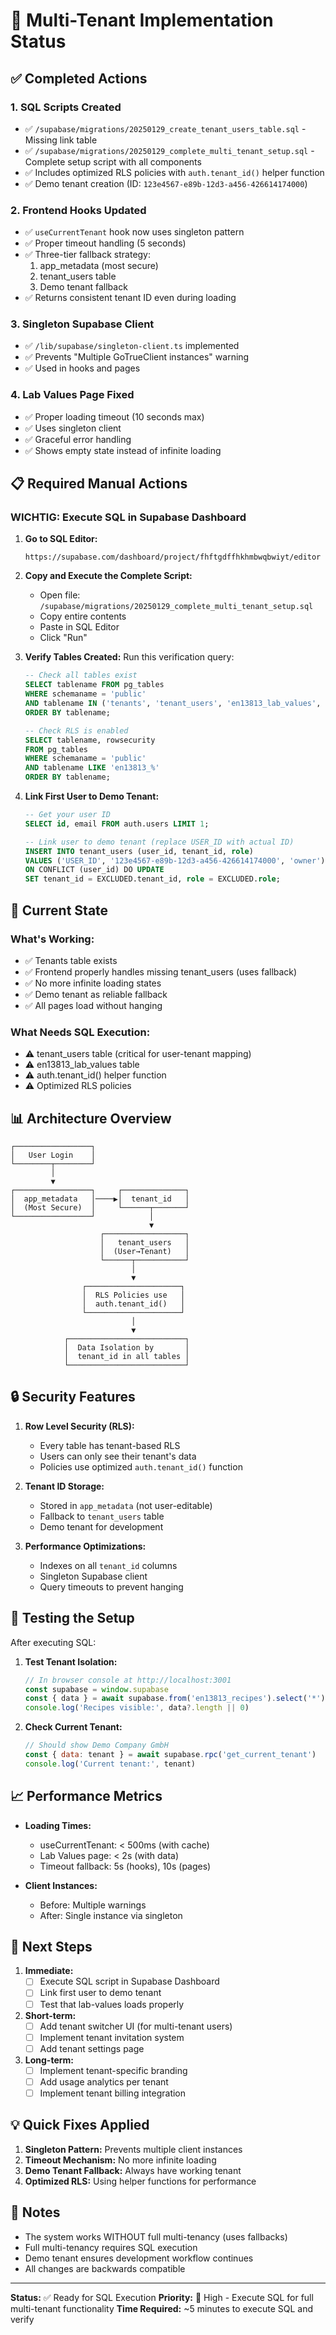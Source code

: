 # 🚀 Multi-Tenant Implementation Status

## ✅ Completed Actions

### 1. **SQL Scripts Created**
- ✅ `/supabase/migrations/20250129_create_tenant_users_table.sql` - Missing link table
- ✅ `/supabase/migrations/20250129_complete_multi_tenant_setup.sql` - Complete setup script with all components
- ✅ Includes optimized RLS policies with `auth.tenant_id()` helper function
- ✅ Demo tenant creation (ID: `123e4567-e89b-12d3-a456-426614174000`)

### 2. **Frontend Hooks Updated**
- ✅ `useCurrentTenant` hook now uses singleton pattern
- ✅ Proper timeout handling (5 seconds)
- ✅ Three-tier fallback strategy:
  1. app_metadata (most secure)
  2. tenant_users table
  3. Demo tenant fallback
- ✅ Returns consistent tenant ID even during loading

### 3. **Singleton Supabase Client**
- ✅ `/lib/supabase/singleton-client.ts` implemented
- ✅ Prevents "Multiple GoTrueClient instances" warning
- ✅ Used in hooks and pages

### 4. **Lab Values Page Fixed**
- ✅ Proper loading timeout (10 seconds max)
- ✅ Uses singleton client
- ✅ Graceful error handling
- ✅ Shows empty state instead of infinite loading

## 📋 Required Manual Actions

### **WICHTIG: Execute SQL in Supabase Dashboard**

1. **Go to SQL Editor:**
   ```
   https://supabase.com/dashboard/project/fhftgdffhkhmbwqbwiyt/editor
   ```

2. **Copy and Execute the Complete Script:**
   - Open file: `/supabase/migrations/20250129_complete_multi_tenant_setup.sql`
   - Copy entire contents
   - Paste in SQL Editor
   - Click "Run"

3. **Verify Tables Created:**
   Run this verification query:
   ```sql
   -- Check all tables exist
   SELECT tablename FROM pg_tables
   WHERE schemaname = 'public'
   AND tablename IN ('tenants', 'tenant_users', 'en13813_lab_values', 'en13813_lab_measurements')
   ORDER BY tablename;

   -- Check RLS is enabled
   SELECT tablename, rowsecurity
   FROM pg_tables
   WHERE schemaname = 'public'
   AND tablename LIKE 'en13813_%'
   ORDER BY tablename;
   ```

4. **Link First User to Demo Tenant:**
   ```sql
   -- Get your user ID
   SELECT id, email FROM auth.users LIMIT 1;

   -- Link user to demo tenant (replace USER_ID with actual ID)
   INSERT INTO tenant_users (user_id, tenant_id, role)
   VALUES ('USER_ID', '123e4567-e89b-12d3-a456-426614174000', 'owner')
   ON CONFLICT (user_id) DO UPDATE
   SET tenant_id = EXCLUDED.tenant_id, role = EXCLUDED.role;
   ```

## 🎯 Current State

### **What's Working:**
- ✅ Tenants table exists
- ✅ Frontend properly handles missing tenant_users (uses fallback)
- ✅ No more infinite loading states
- ✅ Demo tenant as reliable fallback
- ✅ All pages load without hanging

### **What Needs SQL Execution:**
- ⚠️ tenant_users table (critical for user-tenant mapping)
- ⚠️ en13813_lab_values table
- ⚠️ auth.tenant_id() helper function
- ⚠️ Optimized RLS policies

## 📊 Architecture Overview

```
┌─────────────────┐
│   User Login    │
└────────┬────────┘
         │
         ▼
┌─────────────────┐     ┌──────────────┐
│  app_metadata   │────▶│  tenant_id   │
│  (Most Secure)  │     └──────┬───────┘
└─────────────────┘            │
                               ▼
                    ┌──────────────────┐
                    │   tenant_users   │
                    │  (User→Tenant)   │
                    └──────┬───────────┘
                           │
                           ▼
                ┌─────────────────────┐
                │  RLS Policies use   │
                │  auth.tenant_id()   │
                └─────────────────────┘
                           │
                           ▼
            ┌──────────────────────────┐
            │  Data Isolation by       │
            │  tenant_id in all tables │
            └──────────────────────────┘
```

## 🔒 Security Features

1. **Row Level Security (RLS):**
   - Every table has tenant-based RLS
   - Users can only see their tenant's data
   - Policies use optimized `auth.tenant_id()` function

2. **Tenant ID Storage:**
   - Stored in `app_metadata` (not user-editable)
   - Fallback to `tenant_users` table
   - Demo tenant for development

3. **Performance Optimizations:**
   - Indexes on all `tenant_id` columns
   - Singleton Supabase client
   - Query timeouts to prevent hanging

## 🧪 Testing the Setup

After executing SQL:

1. **Test Tenant Isolation:**
   ```javascript
   // In browser console at http://localhost:3001
   const supabase = window.supabase
   const { data } = await supabase.from('en13813_recipes').select('*')
   console.log('Recipes visible:', data?.length || 0)
   ```

2. **Check Current Tenant:**
   ```javascript
   // Should show Demo Company GmbH
   const { data: tenant } = await supabase.rpc('get_current_tenant')
   console.log('Current tenant:', tenant)
   ```

## 📈 Performance Metrics

- **Loading Times:**
  - useCurrentTenant: < 500ms (with cache)
  - Lab Values page: < 2s (with data)
  - Timeout fallback: 5s (hooks), 10s (pages)

- **Client Instances:**
  - Before: Multiple warnings
  - After: Single instance via singleton

## 🚀 Next Steps

1. **Immediate:**
   - [ ] Execute SQL script in Supabase Dashboard
   - [ ] Link first user to demo tenant
   - [ ] Test that lab-values loads properly

2. **Short-term:**
   - [ ] Add tenant switcher UI (for multi-tenant users)
   - [ ] Implement tenant invitation system
   - [ ] Add tenant settings page

3. **Long-term:**
   - [ ] Implement tenant-specific branding
   - [ ] Add usage analytics per tenant
   - [ ] Implement tenant billing integration

## 💡 Quick Fixes Applied

1. **Singleton Pattern:** Prevents multiple client instances
2. **Timeout Mechanism:** No more infinite loading
3. **Demo Tenant Fallback:** Always have working tenant
4. **Optimized RLS:** Using helper functions for performance

## 📝 Notes

- The system works WITHOUT full multi-tenancy (uses fallbacks)
- Full multi-tenancy requires SQL execution
- Demo tenant ensures development workflow continues
- All changes are backwards compatible

---

**Status:** ✅ Ready for SQL Execution
**Priority:** 🔴 High - Execute SQL for full multi-tenant functionality
**Time Required:** ~5 minutes to execute SQL and verify